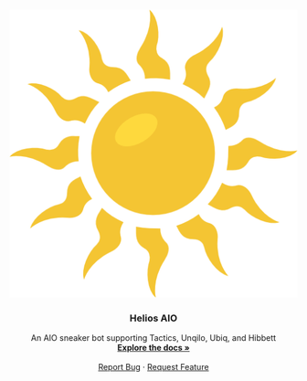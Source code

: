 <!-- PROJECT LOGO -->
<br />
<p align="center">
  <img src="src/resources/icons/sun.png?width=26&height=26">
  <h3 align="center">Helios AIO</h3>

  <p align="center">
    An AIO sneaker bot supporting Tactics, Unqilo, Ubiq, and Hibbett
    <br />
    <a href="https://github.com/th-ms/Lotus-AIO"><strong>Explore the docs »</strong></a>
    <br />
    <br />
    <a href="https://github.com/th-ms/Lotus-AIO">Report Bug</a>
    ·
    <a href="https://github.com/th-ms/Lotus-AIO">Request Feature</a>
  </p>
</p>
